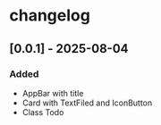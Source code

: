 # changelog

## [0.0.1] - 2025-08-04
### Added
- AppBar with title
- Card with TextFiled and IconButton
- Class Todo